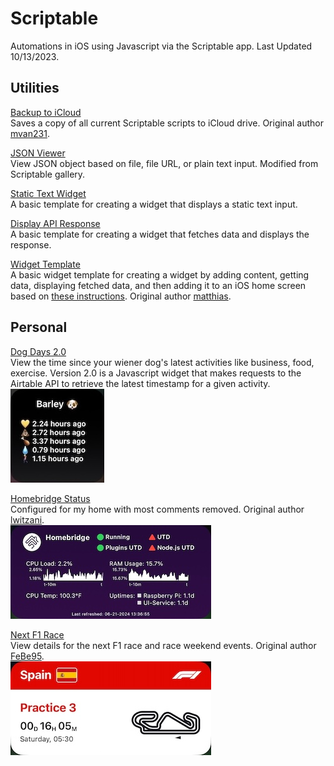 # Scriptable
Automations in iOS using Javascript via the Scriptable app. Last Updated 10/13/2023.

## Utilities
[Backup to iCloud](https://github.com/calikasten/scriptable-scripts/blob/main/Backup%20to%20iCloud.js) <br>
Saves a copy of all current Scriptable scripts to iCloud drive. Original author [mvan231](https://github.com/mvan231).

[JSON Viewer](https://github.com/calikasten/scriptable/blob/main/JSON%20Viewer.js) <br>
View JSON object based on file, file URL, or plain text input. Modified from Scriptable gallery.

[Static Text Widget](https://github.com/calikasten/scriptable-scripts/blob/main/Static%20Text%20Widget.js) <br>
A basic template for creating a widget that displays a static text input.

[Display API Response](https://github.com/calikasten/scriptable-scripts/blob/main/Display%20API%20Response.js) <br>
A basic template for creating a widget that fetches data and displays the response.

[Widget Template](https://github.com/calikasten/scriptable-scripts/blob/main/Widget%20Template.js) <br>
A basic widget template for creating a widget by adding content, getting data, displaying fetched data, and then adding it to an iOS home screen based on [these instructions](https://dev.to/matthri/create-your-own-ios-widget-with-javascript-5a11). Original author [matthias](https://github.com/matthri).

## Personal
[Dog Days 2.0](https://github.com/calikasten/scriptable-scripts/blob/main/Dog%20Days%202.0.js) <br>
View the time since your wiener dog's latest activities like business, food, exercise. Version 2.0 is a Javascript widget that makes requests to the Airtable API to retrieve the latest timestamp for a given activity. <br>
![](https://github.com/calikasten/scriptable/blob/main/images/Dog%20Days%202.0.jpg)

[Homebridge Status](https://github.com/calikasten/scriptable/blob/main/Homebridge%20Status.js) <br>
Configured for my home with most comments removed. Original author [lwitzani](https://github.com/lwitzani). <br>
![](https://github.com/calikasten/scriptable/blob/main/images/Homebridge%20Status.jpg)

[Next F1 Race](https://github.com/calikasten/scriptable/blob/main/Next%20F1%20Race.js) <br>
View details for the next F1 race and race weekend events. Original author [FeBe95](https://gist.github.com/FeBe95). <br>
![](https://github.com/calikasten/scriptable/blob/main/images/Next%20F1%20Race.jpg)
